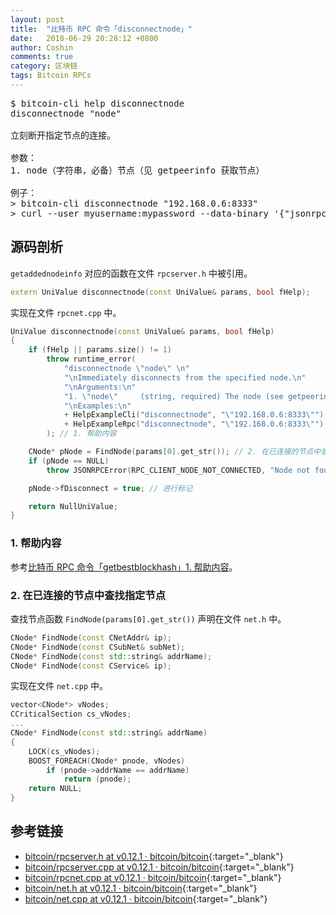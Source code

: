```yaml
---
layout: post
title:  "比特币 RPC 命令「disconnectnode」"
date:   2018-06-29 20:28:12 +0800
author: Coshin
comments: true
category: 区块链
tags: Bitcoin RPCs
---
```

<pre>
$ bitcoin-cli help disconnectnode
disconnectnode "node"

立刻断开指定节点的连接。

参数：
1. node（字符串，必备）节点（见 getpeerinfo 获取节点）

例子：
> bitcoin-cli disconnectnode "192.168.0.6:8333"
> curl --user myusername:mypassword --data-binary '{"jsonrpc": "1.0", "id":"curltest", "method": "disconnectnode", "params": ["192.168.0.6:8333"] }' -H 'content-type: text/plain;' http://127.0.0.1:8332/
</pre>

## 源码剖析

`getaddednodeinfo` 对应的函数在文件 `rpcserver.h` 中被引用。

```cpp
extern UniValue disconnectnode(const UniValue& params, bool fHelp);
```

实现在文件 `rpcnet.cpp` 中。

```cpp
UniValue disconnectnode(const UniValue& params, bool fHelp)
{
    if (fHelp || params.size() != 1)
        throw runtime_error(
            "disconnectnode \"node\" \n"
            "\nImmediately disconnects from the specified node.\n"
            "\nArguments:\n"
            "1. \"node\"     (string, required) The node (see getpeerinfo for nodes)\n"
            "\nExamples:\n"
            + HelpExampleCli("disconnectnode", "\"192.168.0.6:8333\"")
            + HelpExampleRpc("disconnectnode", "\"192.168.0.6:8333\"")
        ); // 1. 帮助内容

    CNode* pNode = FindNode(params[0].get_str()); // 2. 在已连接的节点中查找指定节点
    if (pNode == NULL)
        throw JSONRPCError(RPC_CLIENT_NODE_NOT_CONNECTED, "Node not found in connected nodes");

    pNode->fDisconnect = true; // 进行标记

    return NullUniValue;
}
```

### 1. 帮助内容

参考[比特币 RPC 命令「getbestblockhash」1. 帮助内容](/blog/2018/05/bitcoin-rpc-getbestblockhash.html#1-帮助内容)。

### 2. 在已连接的节点中查找指定节点

查找节点函数 `FindNode(params[0].get_str())` 声明在文件 `net.h` 中。

```cpp
CNode* FindNode(const CNetAddr& ip);
CNode* FindNode(const CSubNet& subNet);
CNode* FindNode(const std::string& addrName);
CNode* FindNode(const CService& ip);
```

实现在文件 `net.cpp` 中。

```cpp
vector<CNode*> vNodes;
CCriticalSection cs_vNodes;
...
CNode* FindNode(const std::string& addrName)
{
    LOCK(cs_vNodes);
    BOOST_FOREACH(CNode* pnode, vNodes)
        if (pnode->addrName == addrName)
            return (pnode);
    return NULL;
}
```

## 参考链接

* [bitcoin/rpcserver.h at v0.12.1 · bitcoin/bitcoin](https://github.com/bitcoin/bitcoin/blob/v0.12.1/src/rpcserver.h){:target="_blank"}
* [bitcoin/rpcserver.cpp at v0.12.1 · bitcoin/bitcoin](https://github.com/bitcoin/bitcoin/blob/v0.12.1/src/rpcserver.cpp){:target="_blank"}
* [bitcoin/rpcnet.cpp at v0.12.1 · bitcoin/bitcoin](https://github.com/bitcoin/bitcoin/blob/v0.12.1/src/rpcnet.cpp){:target="_blank"}
* [bitcoin/net.h at v0.12.1 · bitcoin/bitcoin](https://github.com/bitcoin/bitcoin/blob/v0.12.1/src/net.h){:target="_blank"}
* [bitcoin/net.cpp at v0.12.1 · bitcoin/bitcoin](https://github.com/bitcoin/bitcoin/blob/v0.12.1/src/net.cpp){:target="_blank"}
